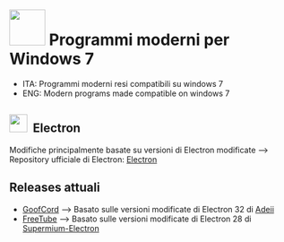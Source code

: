 # <img src="http://pngimg.com/uploads/windows_logos/windows_logos_PNG37.png" width="64"></img> Programmi moderni per Windows 7
- ITA: Programmi moderni resi compatibili su windows 7
- ENG: Modern programs made compatible on windows 7

## <img src="https://github.com/Alex313031/Thorium/raw/refs/heads/main/logos/STAGING/electron.svg" width="32"></img>&nbsp; Electron
Modifiche principalmente basate su versioni di Electron modificate --> Repository ufficiale di Electron: [Electron](https://github.com/electron/electron)

## Releases attuali

- [GoofCord](https://github.com/MrDick004/Windows-7-Apps/releases/tag/GoofCord) --> Basato sulle versioni modificate di Electron 32 di [Adeii](https://github.com/adeii/supermium-portable/releases/tag/E29)
- [FreeTube](https://github.com/MrDick004/Windows-7-Apps/releases/tag/FreeTube) --> Basato sulle versioni modificate di Electron 28 di [Supermium-Electron](https://github.com/win32ss/supermium-electron)




